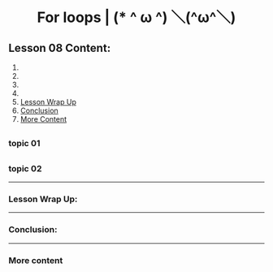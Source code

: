 <div align="center">
  
# For loops | (* ^ ω ^) ＼(^ω^＼)

</div>

## Lesson 08 Content:

1. []()
2. []()
3. []()
4. []()
5. [Lesson Wrap Up](https://github.com/marcoshsq/Python_Crash_Course/edit/main/01_Python_Crash_Course/02_Control_Structures/Lesson_08_For_(making%20Python_sweat_with_Loops).md#lesson-wrap-up)
6. [Conclusion](https://github.com/marcoshsq/Python_Crash_Course/edit/main/01_Python_Crash_Course/02_Control_Structures/Lesson_08_For_(making%20Python_sweat_with_Loops).md#conclusion)
7. [More Content](https://github.com/marcoshsq/Python_Crash_Course/edit/main/01_Python_Crash_Course/02_Control_Structures/Lesson_08_For_(making%20Python_sweat_with_Loops).md#more-content)


##

### topic 01


##

### topic 02





---

### Lesson Wrap Up:

---

### Conclusion:

---

### More content
